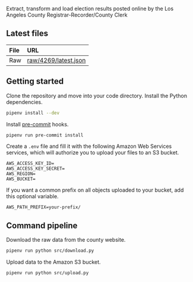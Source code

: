 Extract, transform and load election results posted online by the Los Angeles County Registrar-Recorder/County Clerk

## Latest files

File | URL
:--- | :--
Raw | [raw/4269/latest.json](https://raw.githubusercontent.com/biglocalnews/los-angeles-county-election-results-etl/main/data/raw/4269/latest.json)

## Getting started

Clone the repository and move into your code directory. Install the Python dependencies.

```bash
pipenv install --dev
```

Install [pre-commit](https://pre-commit.com/) hooks.

```bash
pipenv run pre-commit install
```

Create a `.env` file and fill it with the following Amazon Web Services services, which will authorize you to upload your files to an S3 bucket.

```
AWS_ACCESS_KEY_ID=
AWS_ACCESS_KEY_SECRET=
AWS_REGION=
AWS_BUCKET=
```

If you want a common prefix on all objects uploaded to your bucket, add this optional variable.

```
AWS_PATH_PREFIX=your-prefix/
```

## Command pipeline

Download the raw data from the county website.

```bash
pipenv run python src/download.py
```

Upload data to the Amazon S3 bucket.

```bash
pipenv run python src/upload.py
```
